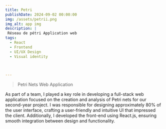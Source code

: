```yaml
---
title: Petri
publishDate: 2024-09-02 00:00:00
img: /assets/petrii.png
img_alt: app img
description: |
 Réseau de pétri Application web 
tags:
  - React
  - Frontend
  - UI/UX Design
  - Visual identity
 

 
---
```




> Petri Nets Web Application

As part of a team, I played a key role in developing a full-stack web application focused on the creation and analysis of Petri nets for our second-year project. I was responsible for designing approximately 80% of the user interface, crafting a user-friendly and intuitive UI that impressed the client. Additionally, I developed the front-end using React.js, ensuring smooth integration between design and functionality.



